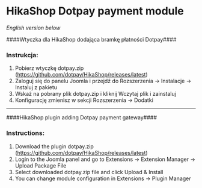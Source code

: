 HikaShop Dotpay payment module
=====================

*English version below*

####Wtyczka dla HikaShop dodająca bramkę płatności Dotpay####

### Instrukcja: ###
1. Pobierz wtyczkę dotpay.zip (https://github.com/dotpay/HikaShop/releases/latest)
2. Zaloguj się do panelu Joomla i przejdź do Rozszerzenia -> Instalacje -> Instaluj z pakietu
3. Wskaż na pobrany plik dotpay.zip i kliknij Wczytaj plik i zainstaluj
4. Konfigurację zmienisz w sekcji Rozszerzenia -> Dodatki

---------------------------------------

####HikaShop plugin adding Dotpay payment gateway####

### Instructions: ###
1. Download the plugin dotpay.zip (https://github.com/dotpay/HikaShop/releases/latest)
2. Login to the Joomla panel and go to Extensions -> Extension Manager -> Upload Package File
3. Select downloaded dotpay.zip file and click Upload & Install
4. You can change module configuration in Extensions -> Plugin Manager